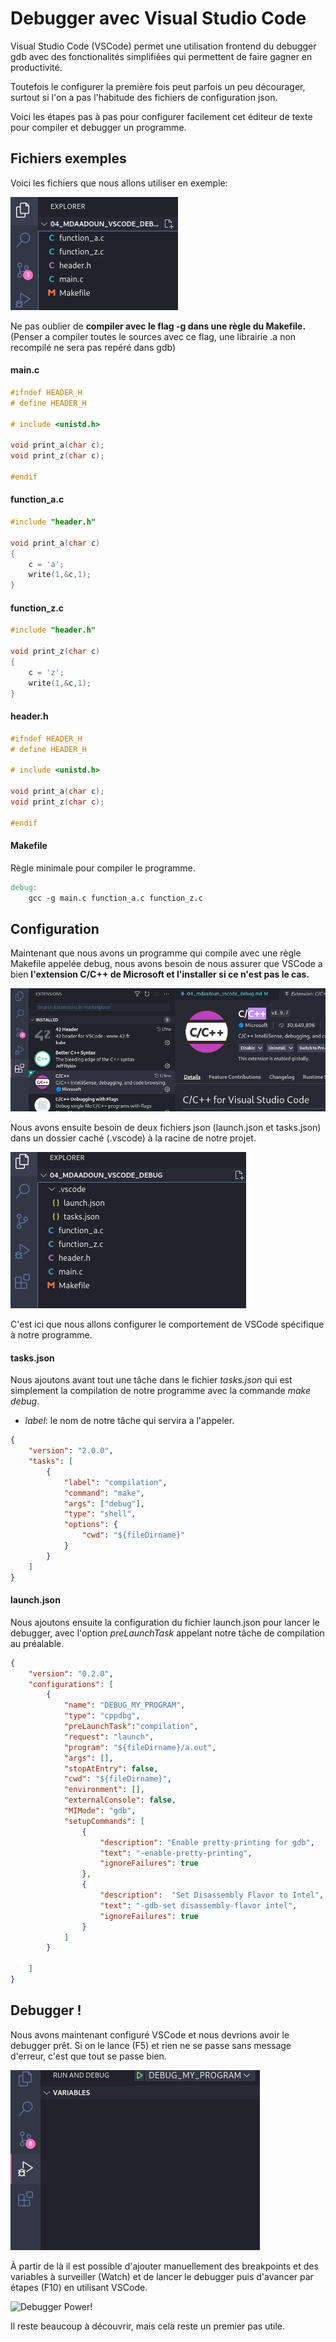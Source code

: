 # Debugger avec Visual Studio Code

Visual Studio Code (VSCode) permet une utilisation frontend du debugger gdb avec des fonctionalités simplifiées qui permettent de faire gagner en productivité.

Toutefois le configurer la première fois peut parfois un peu décourager, surtout si l'on a pas l'habitude des fichiers de configuration json.

Voici les étapes pas à pas pour configurer facilement cet éditeur de texte pour compiler et debugger un programme.

## Fichiers exemples

Voici les fichiers que nous allons utiliser en exemple:

![Fichiers d'exemple](01.png "Fichiers d'exemple")

Ne pas oublier de **compiler avec le flag -g dans une règle du Makefile.** (Penser a compiler toutes le sources avec ce flag, une librairie .a non recompilé ne sera pas repéré dans gdb)

#### main.c
```c
#ifndef HEADER_H
# define HEADER_H

# include <unistd.h>

void print_a(char c);
void print_z(char c);

#endif
```

#### function_a.c
```c
#include "header.h"

void print_a(char c)
{
	c = 'a';
	write(1,&c,1);
}

```
#### function_z.c
```c
#include "header.h"

void print_z(char c)
{
	c = 'z';
	write(1,&c,1);
}
```
#### header.h
```c
#ifndef HEADER_H
# define HEADER_H

# include <unistd.h>

void print_a(char c);
void print_z(char c);

#endif
```

#### Makefile
Règle minimale pour compiler le programme.
```makefile
debug:
	gcc -g main.c function_a.c function_z.c
```


## Configuration

Maintenant que nous avons un programme qui compile avec une règle Makefile appelée debug, nous avons besoin de nous assurer que VSCode a bien **l'extension C/C++ de Microsoft et l'installer si ce n'est pas le cas.**

![Extension C/C++](02.png "Extension C/C++")

Nous avons ensuite besoin de deux fichiers json (launch.json et tasks.json) dans un dossier caché (.vscode) à la racine de notre projet.

![Fichiers json](03.png "Fichiers json")

C'est ici que nous allons configurer le comportement de VSCode spécifique à notre programme.

#### tasks.json

Nous ajoutons avant tout une tâche dans le fichier *tasks.json* qui est simplement la compilation de notre programme avec la commande *make debug*.

* *label*: le nom de notre tâche qui servira a l'appeler.

```json
{
    "version": "2.0.0",
    "tasks": [
		{
			"label": "compilation",
			"command": "make",
            "args": ["debug"],
			"type": "shell",
			"options": {
                "cwd": "${fileDirname}"
			}
		}
	]
}
```

#### launch.json

Nous ajoutons ensuite la configuration du fichier launch.json pour lancer le debugger, avec l'option *preLaunchTask* appelant notre tâche de compilation au préalable.

```json
{
	"version": "0.2.0",
	"configurations": [
		{
			"name": "DEBUG_MY_PROGRAM",
			"type": "cppdbg",
			"preLaunchTask":"compilation",
			"request": "launch",
			"program": "${fileDirname}/a.out",
			"args": [],
			"stopAtEntry": false,
			"cwd": "${fileDirname}",
			"environment": [],
			"externalConsole": false,
			"MIMode": "gdb",
			"setupCommands": [
				{
					"description": "Enable pretty-printing for gdb",
					"text": "-enable-pretty-printing",
					"ignoreFailures": true
				},
				{
					"description":  "Set Disassembly Flavor to Intel",
					"text": "-gdb-set disassembly-flavor intel",
					"ignoreFailures": true
				}
			]
		}

	]
}
```

## Debugger !

Nous avons maintenant configuré VSCode et nous devrions avoir le debugger prêt. Si on le lance (F5) et rien ne se passe sans message d'erreur, c'est que tout se passe bien.

![Debugger Ready!](04.png "Debugger Ready!")

À partir de là il est possible d'ajouter manuellement des breakpoints et des variables à surveiller (Watch) et de lancer le debugger puis d'avancer par étapes (F10) en utilisant VSCode. 

![Debugger Power!](05.png "Debugger Power!")

Il reste beaucoup à découvrir, mais cela reste un premier pas utile.